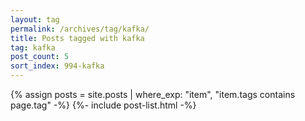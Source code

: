 ```yaml
---
layout: tag
permalink: /archives/tag/kafka/
title: Posts tagged with kafka
tag: kafka
post_count: 5
sort_index: 994-kafka
---
```

{% assign posts = site.posts | where_exp: "item", "item.tags contains page.tag" -%}
{%- include post-list.html -%}
